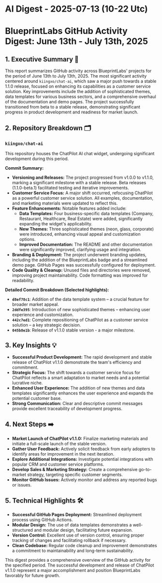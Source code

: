 # AI Digest - 2025-07-13 (10-22 Utc)

# BlueprintLabs GitHub Activity Digest: June 13th - July 13th, 2025

## 1. Executive Summary 🚀

This report summarizes GitHub activity across BlueprintLabs' projects for the period of June 13th to July 13th, 2025.  The most significant activity centered around `kiingxo/chat-ai`, which saw a major push towards a stable 1.1.0 release, focused on enhancing its capabilities as a customer service solution.  Key improvements include the addition of sophisticated themes, data templates for various business sectors, and a comprehensive overhaul of the documentation and demo pages.  The project successfully transitioned from beta to a stable release, demonstrating significant progress in product development and readiness for market launch.


## 2. Repository Breakdown 🗂️

### `kiingxo/chat-ai`

This repository houses the ChatPilot AI chat widget, undergoing significant development during this period.

**Commit Summary:**

* **Versioning and Releases:**  The project progressed from v1.0.0 to v1.1.0, marking a significant milestone with a stable release.  Beta releases (1.1.0-beta.1) facilitated testing and iterative improvements.
* **Customer Service Focus:**  A major shift occurred, refocusing ChatPilot as a powerful customer service solution.  All examples, documentation, and marketing materials were updated to reflect this.
* **Feature Enhancements:**  Notable features added include:
    * **Data Templates:** Four business-specific data templates (Company, Restaurant, Healthcare, Real Estate) were added, significantly expanding the widget's applicability.
    * **New Themes:** Three sophisticated themes (neon, glass, corporate) were introduced, enhancing visual appeal and customization options.
    * **Improved Documentation:**  The README and other documentation were significantly improved, clarifying usage and integration.
* **Branding & Deployment:** The project underwent branding updates, including the addition of the BlueprintLabs badge and a streamlined demo page. GitHub Pages was successfully configured for deployment.
* **Code Quality & Cleanup:** Unused files and directories were removed, improving project maintainability. Code formatting was improved for readability.

**Detailed Commit Breakdown (Selected highlights):**

* **`d8ef78c1`**: Addition of the data template system – a crucial feature for broader market appeal.
* **`2ddfe395`**: Introduction of new sophisticated themes – enhancing user experience and customization.
* **`442c7ed1`**:  Complete repositioning of ChatPilot as a customer service solution – a key strategic decision.
* **`045b8e1b`**: Release of v1.1.0 stable version - a major milestone.


## 3. Key Insights 💡

* **Successful Product Development:** The rapid development and stable release of ChatPilot v1.1.0 demonstrate the team's efficiency and commitment.
* **Strategic Focus:** The shift towards a customer service focus for ChatPilot reflects a smart adaptation to market needs and a potential lucrative niche.
* **Enhanced User Experience:** The addition of new themes and data templates significantly enhances the user experience and expands the potential customer base.
* **Strong Communication:**  Clear and descriptive commit messages provide excellent traceability of development progress.


## 4. Next Steps ➡️

* **Market Launch of ChatPilot v1.1.0:**  Finalize marketing materials and initiate a full-scale launch of the stable version.
* **Gather User Feedback:**  Actively solicit feedback from early adopters to identify areas for improvement in the next iteration.
* **Explore Additional Integrations:** Investigate potential integrations with popular CRM and customer service platforms.
* **Develop Sales & Marketing Strategy:** Create a comprehensive go-to-market strategy, targeting specific customer segments.
* **Monitor GitHub Issues:** Actively monitor and address any reported bugs or issues.


## 5. Technical Highlights 🛠️

* **Successful GitHub Pages Deployment:** Streamlined deployment process using GitHub Actions.
* **Modular Design:** The use of data templates demonstrates a well-structured and modular design, facilitating future expansion.
* **Version Control:**  Excellent use of version control, ensuring proper tracking of changes and facilitating rollback if necessary.
* **Clean Codebase:**  Regular code cleanup and improvement demonstrates a commitment to maintainability and long-term sustainability.


This digest provides a comprehensive overview of the GitHub activity for the specified period.  The successful development and release of ChatPilot v1.1.0 represent a major accomplishment and position BlueprintLabs favorably for future growth.
